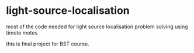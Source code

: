 # light-source-localisation
most of the code needed for light source localisation problem solving using timote motes

this is final project for BST course.